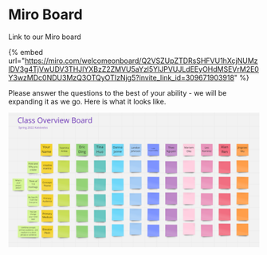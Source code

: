 # Miro Board

Link to our Miro board

{% embed url="https://miro.com/welcomeonboard/Q2VSZUpZTDRsSHFVU1hXcjNUMzlDV3g4TjVwUDV3THJlYXBzZ2ZMVU5aYzl5YlJPVUJLdEEyOHdMSEVrM2E0Y3wzMDc0NDU3MzQ3OTQyOTIzNjg5?invite_link_id=309671903918" %}

Please answer the questions to the best of your ability - we will be expanding it as we go. Here is what it looks like.

![](../.gitbook/assets/image.png)

